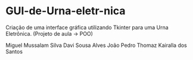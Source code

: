 # GUI-de-Urna-eletr-nica
Criação de uma interface gráfica utilizando Tkinter para uma Urna Eletrônica. (Projeto de aula -> POO)

Miguel Mussalam Silva
Davi Sousa Alves
João Pedro Thomaz Kairalla dos Santos
